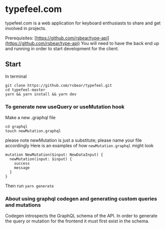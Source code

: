 # typefeel.com

typefeel.com is a web application for keyboard enthusiasts to share and get involved in projects.

Prerequisites: [https://github.com/rsbear/type-api](https://github.com/rsbear/type-api)
You will need to have the back end up and running in order to start development for the client.

## Start

In terminal
```
git clone https://github.com/rsbear/typefeel.git
cd typefeel-master
yarn && yarn install && yarn dev
```

### To generate new useQuery or useMutation hook
Make a new .graphql file
```
cd graphql
touch newMutation.graphql
```
please note newMutation is just a substitute; please name your file accordingly
Here is an examples of how `newMutation.graphql` might look
```
mutation NewMutation($input: NewDataInput) {
  newMutation(input: $input) {
    success
    message
  }
}
```
Then run
``yarn generate``

### About using graphql codegen and generating custom queries and mutations
Codegen introspects the GraphQL schema of the API. In order to generate the query or mutation
for the frontend it must first exist in the schema.